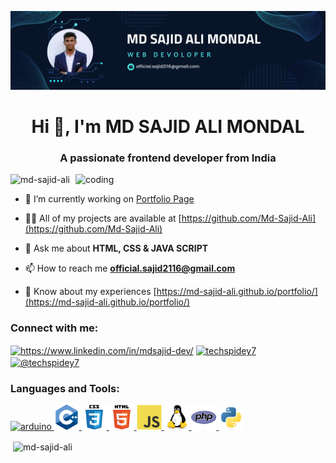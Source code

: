 ![logo](https://github.com/Md-Sajid-Ali/Md-Sajid-Ali/blob/main/banner%20github.png)
<h1 align="center">Hi 👋, I'm MD SAJID ALI MONDAL</h1>
<h3 align="center">A passionate frontend developer from India</h3>

<img align="right" alt="coding" width="400" src="https://user-images.githubusercontent.com/55389276/140866485-8fb1c876-9a8f-4d6a-98dc-08c4981eaf70.gif">

<p align="left"> <img src="https://komarev.com/ghpvc/?username=md-sajid-ali&label=Profile%20views&color=0e75b6&style=flat" alt="md-sajid-ali" /> </p>

- 🔭 I’m currently working on [Portfolio Page](https://md-sajid-ali.github.io/portfolio/)

- 👨‍💻 All of my projects are available at [https://github.com/Md-Sajid-Ali](https://github.com/Md-Sajid-Ali)

- 💬 Ask me about **HTML, CSS & JAVA SCRIPT**

- 📫 How to reach me **official.sajid2116@gmail.com**

- 📄 Know about my experiences [https://md-sajid-ali.github.io/portfolio/](https://md-sajid-ali.github.io/portfolio/)

<h3 align="left">Connect with me:</h3>
<p align="left">
<a href="https://linkedin.com/in/https://www.linkedin.com/in/mdsajid-dev/" target="blank"><img align="center" src="https://raw.githubusercontent.com/rahuldkjain/github-profile-readme-generator/master/src/images/icons/Social/linked-in-alt.svg" alt="https://www.linkedin.com/in/mdsajid-dev/" height="30" width="40" /></a>
<a href="https://fb.com/techspidey7" target="blank"><img align="center" src="https://raw.githubusercontent.com/rahuldkjain/github-profile-readme-generator/master/src/images/icons/Social/facebook.svg" alt="techspidey7" height="30" width="40" /></a>
<a href="https://www.youtube.com/c/@techspidey7" target="blank"><img align="center" src="https://raw.githubusercontent.com/rahuldkjain/github-profile-readme-generator/master/src/images/icons/Social/youtube.svg" alt="@techspidey7" height="30" width="40" /></a>
</p>

<h3 align="left">Languages and Tools:</h3>
<p align="left"> <a href="https://www.arduino.cc/" target="_blank" rel="noreferrer"> <img src="https://cdn.worldvectorlogo.com/logos/arduino-1.svg" alt="arduino" width="40" height="40"/> </a> <a href="https://www.w3schools.com/cpp/" target="_blank" rel="noreferrer"> <img src="https://raw.githubusercontent.com/devicons/devicon/master/icons/cplusplus/cplusplus-original.svg" alt="cplusplus" width="40" height="40"/> </a> <a href="https://www.w3schools.com/css/" target="_blank" rel="noreferrer"> <img src="https://raw.githubusercontent.com/devicons/devicon/master/icons/css3/css3-original-wordmark.svg" alt="css3" width="40" height="40"/> </a> <a href="https://www.w3.org/html/" target="_blank" rel="noreferrer"> <img src="https://raw.githubusercontent.com/devicons/devicon/master/icons/html5/html5-original-wordmark.svg" alt="html5" width="40" height="40"/> </a> <a href="https://developer.mozilla.org/en-US/docs/Web/JavaScript" target="_blank" rel="noreferrer"> <img src="https://raw.githubusercontent.com/devicons/devicon/master/icons/javascript/javascript-original.svg" alt="javascript" width="40" height="40"/> </a> <a href="https://www.linux.org/" target="_blank" rel="noreferrer"> <img src="https://raw.githubusercontent.com/devicons/devicon/master/icons/linux/linux-original.svg" alt="linux" width="40" height="40"/> </a> <a href="https://www.php.net" target="_blank" rel="noreferrer"> <img src="https://raw.githubusercontent.com/devicons/devicon/master/icons/php/php-original.svg" alt="php" width="40" height="40"/> </a> <a href="https://www.python.org" target="_blank" rel="noreferrer"> <img src="https://raw.githubusercontent.com/devicons/devicon/master/icons/python/python-original.svg" alt="python" width="40" height="40"/> </a> </p>

<p>&nbsp;<img align="center" src="https://github-readme-stats.vercel.app/api?username=md-sajid-ali&show_icons=true&locale=en" alt="md-sajid-ali" /></p>
